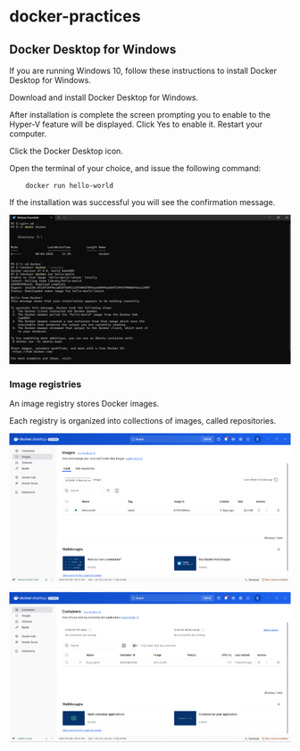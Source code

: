 # docker-practices


## Docker Desktop for Windows

If you are running Windows 10, follow these instructions to install Docker Desktop for Windows.

Download and install Docker Desktop for Windows.

After installation is complete the screen prompting you to enable to the Hyper-V feature will be displayed. Click Yes to enable it.
Restart your computer.

Click the Docker Desktop icon.

Open the terminal of your choice, and issue the following command: 


        docker run hello-world 


If the installation was successful you will see the confirmation message.

![alt text](./screenshots/01-docker-setup.png)


### Image registries

An image registry stores Docker images. 

Each registry is organized into collections of images, called repositories.

![alt text](./screenshots/02-docker-images.png)

![alt text](./screenshots/03-docker-containers.png)
